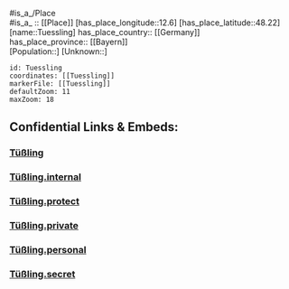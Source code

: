 ﻿---
location: [48.22,12.6] 
mapzoom: [7,12] 
mapmarker: city 
type: City
tags:
- geo/City


SpocWebEntityId: 35080
isDeleted: false
confidential: public

---
#is_a_/Place  
#is_a_ :: [[Place]] 
[has_place_longitude::12.6] 
[has_place_latitude::48.22] 
[name::Tuessling] 
has_place_country:: [[Germany]]  
has_place_province:: [[Bayern]]  
[Population::] 
[Unknown::] 


```leaflet
id: Tuessling
coordinates: [[Tuessling]] 
markerFile: [[Tuessling]] 
defaultZoom: 11 
maxZoom: 18
```


## Confidential Links & Embeds: 

### [Tüßling](/_public/Earth/Continent/Europe/Europe~Central/Germany/Germany~West/Bayern/counties~Bayern/Altötting/cities~Altötting/Tüßling.md) 

### [Tüßling.internal](/_internal/Earth/Continent/Europe/Europe~Central/Germany/Germany~West/Bayern/counties~Bayern/Altötting/cities~Altötting/Tüßling.internal.md) 

### [Tüßling.protect](/_protect/Earth/Continent/Europe/Europe~Central/Germany/Germany~West/Bayern/counties~Bayern/Altötting/cities~Altötting/Tüßling.protect.md) 

### [Tüßling.private](/_private/Earth/Continent/Europe/Europe~Central/Germany/Germany~West/Bayern/counties~Bayern/Altötting/cities~Altötting/Tüßling.private.md) 

### [Tüßling.personal](/_personal/Earth/Continent/Europe/Europe~Central/Germany/Germany~West/Bayern/counties~Bayern/Altötting/cities~Altötting/Tüßling.personal.md) 

### [Tüßling.secret](/_secret/Earth/Continent/Europe/Europe~Central/Germany/Germany~West/Bayern/counties~Bayern/Altötting/cities~Altötting/Tüßling.secret.md) 
